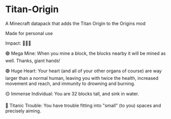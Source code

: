 # Titan-Origin
A Minecraft datapack that adds the Titan Origin to the Origins mod

Made for personal use

Impact: 🔴🔴🔴

🟢 Mega Mine: When you mine a block, the blocks nearby it will be mined as well. Thanks, giant hands!

🟢 Huge Heart: Your heart (and all of your other organs of course) are way larger than a normal human, leaving you with twice the health, increased movement and reach, and immunity to drowning and burning.

🟡 Immense Individual: You are 32 blocks tall, and sink in water.

🔴 Titanic Trouble: You have trouble fitting into "small" (to you) spaces and precisely aiming.
